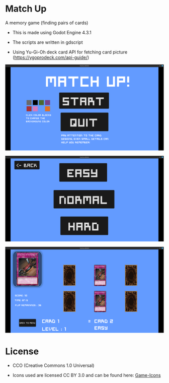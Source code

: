 # Match Up

A memory game (finding pairs of cards)

- This is made using Godot Engine 4.3.1
  
- The scripts are written in gdscript

- Using Yu-Gi-Oh deck card API for fetching card picture (https://ygoprodeck.com/api-guide/)

![Screenshot Menu](https://github.com/maulanazh15/flip-and-match-game-project/blob/master/screenshots_for_readme_github/main-menu.png)

![Screenshot Difficulty](https://github.com/maulanazh15/flip-and-match-game-project/blob/master/screenshots_for_readme_github/difficulty.png)

![Screenshot Game](https://github.com/maulanazh15/flip-and-match-game-project/blob/master/screenshots_for_readme_github/gameplay.png)


# License

- CCO (Creative Commons 1.0 Universal)

- Icons used are licensed CC BY 3.0 and can be found here: [Game-Icons](https://game-icons.net/)

